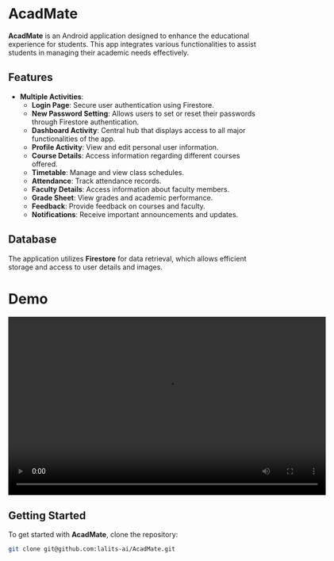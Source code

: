 # AcadMate

**AcadMate** is an Android application designed to enhance the educational experience for students. This app integrates various functionalities to assist students in managing their academic needs effectively.

## Features

- **Multiple Activities**: 
  - **Login Page**: Secure user authentication using Firestore.
  - **New Password Setting**: Allows users to set or reset their passwords through Firestore authentication.
  - **Dashboard Activity**: Central hub that displays access to all major functionalities of the app.
  - **Profile Activity**: View and edit personal user information.
  - **Course Details**: Access information regarding different courses offered.
  - **Timetable**: Manage and view class schedules.
  - **Attendance**: Track attendance records.
  - **Faculty Details**: Access information about faculty members.
  - **Grade Sheet**: View grades and academic performance.
  - **Feedback**: Provide feedback on courses and faculty.
  - **Notifications**: Receive important announcements and updates.

## Database

The application utilizes **Firestore** for data retrieval, which allows efficient storage and access to user details and images.


# Demo
<video width="640" height="360" controls>
  <source src="Demo Video.mp4" type="video/mp4">
  Your browser does not support the video tag.
</video>

## Getting Started

To get started with **AcadMate**, clone the repository:

```bash
git clone git@github.com:lalits-ai/AcadMate.git
```


